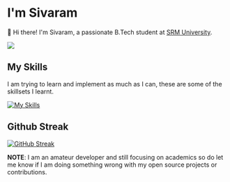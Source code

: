# I'm Sivaram

👋 Hi there! I'm Sivaram, a passionate B.Tech student at [SRM University](https://www.srmist.edu.in/).

![](https://komarev.com/ghpvc/?username=sivaram1703)

## My Skills

I am trying to learn and implement as much as I can, these are some of the skillsets I learnt.

[![My Skills](https://skillicons.dev/icons?i=html,css,c,cpp,mysql,python,autocad)](https://skillicons.dev)

## Github Streak

[![GitHub Streak](https://streak-stats.demolab.com?user=sivaram1703&theme=dark)](https://git.io/streak-stats)

**NOTE**: I am an amateur developer and still focusing on academics so do let me know if I am doing something wrong with my open source projects or contributions.